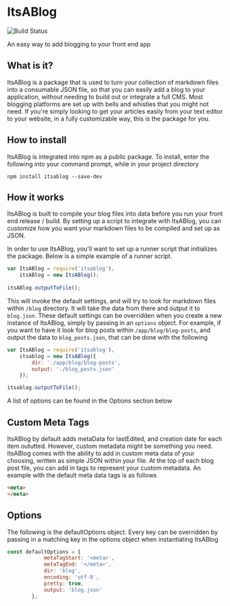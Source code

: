 # ItsABlog 
![Build Status](https://travis-ci.org/brianbrennan/itsablog.svg?branch=master)

An easy way to add blogging to your front end app


## What is it?

ItsABlog is a package that is used to turn your collection of markdown files into a consumable JSON file, so that you can easily add a blog to your application, without needing to build out or integrate a full CMS. Most blogging platforms are set up with bells and whistles that you might not need. If you're simply looking to get your articles easily from your text editor to your website, in a fully customizable way, this is the package for you.

## How to install

ItsABlog is integrated into npm as a public package. To install, enter the following into your command prompt, while in your project directory

```
npm install itsablog --save-dev
```

## How it works

ItsABlog is built to compile your blog files into data before you run your front end release / build. By setting up a script to integrate with ItsABlog, you can customize how you want your markdown files to be compiled and set up as JSON.

In order to use ItsABlog, you'll want to set up a runner script that initializes the package. Below is a simple example of a runner script.

```javascript
var ItsABlog = require('itsablog'),
    itsABlog = new ItsABlog();
    
itsABlog.outputToFile();

```

This will invoke the default settings, and will try to look for markdown files within `/blog` directory. It will take the data from there and output it to `blog.json`. These default settings can be overridden when you create a new instance of ItsABlog, simply by passing in an `options` object. For example, if you want to have it look for blog posts within `/app/blog/blog-posts`, and output the data to `blog_posts.json`, that can be done with the following

```javascript
var ItsABlog = require('itsablog'),
    itsablog = new ItsABlog({
        dir: './app/blog/blog-posts',
        output: './blog_posts.json'
    });

itsablog.outputToFile();
```
A list of options can be found in the Options section below

## Custom Meta Tags

ItsABlog by default adds metaData for lastEdited, and creation date for each item oututted. However, custom metadata might be something you need. ItsABlog comes with the ability to add in custom meta data of your choosing, written as simple JSON within your file. At the top of each blog post file, you can add in tags to represent your custom metadata. An example with the default meta data tags is as follows

```markdown
<meta>
</meta>
```

## Options

The following is the defaultOptions object. Every key can be overridden by passing in a matching key in the options object when instantiating ItsABlog

```javascript
const defaultOptions = {
            metaTagStart: '<meta>',
            metaTagEnd: '</meta>',
            dir: 'blog',
            encoding: 'utf-8',
            pretty: true,
            output: 'blog.json'
        };
```
